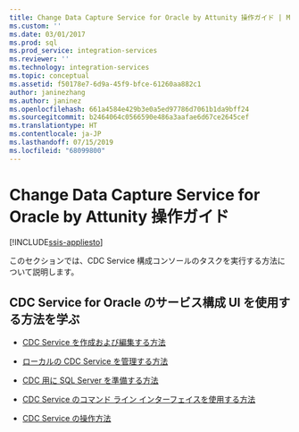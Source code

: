 ```yaml
---
title: Change Data Capture Service for Oracle by Attunity 操作ガイド | Microsoft Docs
ms.custom: ''
ms.date: 03/01/2017
ms.prod: sql
ms.prod_service: integration-services
ms.reviewer: ''
ms.technology: integration-services
ms.topic: conceptual
ms.assetid: f50178e7-6d9a-45f9-bfce-61260aa882c1
author: janinezhang
ms.author: janinez
ms.openlocfilehash: 661a4584e429b3e0a5ed97786d7061b1da9bff24
ms.sourcegitcommit: b2464064c0566590e486a3aafae6d67ce2645cef
ms.translationtype: HT
ms.contentlocale: ja-JP
ms.lasthandoff: 07/15/2019
ms.locfileid: "68099800"
---
```

# <a name="change-data-capture-service-for-oracle-by-attunity-how-to-guide"></a>Change Data Capture Service for Oracle by Attunity 操作ガイド

[!INCLUDE[ssis-appliesto](../../includes/ssis-appliesto-ssvrpluslinux-asdb-asdw-xxx.md)]


  このセクションでは、CDC Service 構成コンソールのタスクを実行する方法について説明します。  
  
## <a name="learn-how-to-use-the-cdc-service-for-oracle-service-configuration-ui"></a>CDC Service for Oracle のサービス構成 UI を使用する方法を学ぶ  
  
-   [CDC Service を作成および編集する方法](../../integration-services/change-data-capture/how-to-create-and-edit-a-cdc-service.md)  
  
-   [ローカルの CDC Service を管理する方法](../../integration-services/change-data-capture/how-to-manage-a-local-cdc-service.md)  
  
-   [CDC 用に SQL Server を準備する方法](../../integration-services/change-data-capture/how-to-prepare-sql-server-for-cdc.md)  
  
-   [CDC Service のコマンド ライン インターフェイスを使用する方法](../../integration-services/change-data-capture/how-to-use-the-cdc-service-command-line-interface.md)  
  
-   [CDC Service の操作方法](../../integration-services/change-data-capture/how-to-work-with-cdc-services.md)  
  
  
